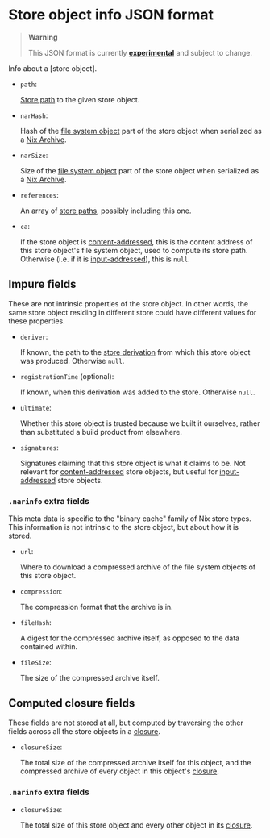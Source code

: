 # Store object info JSON format

> **Warning**
>
> This JSON format is currently
> [**experimental**](@docroot@/development/experimental-features.md#xp-feature-nix-command)
> and subject to change.

Info about a [store object].

* `path`:

  [Store path][store path] to the given store object.

* `narHash`:

  Hash of the [file system object] part of the store object when serialized as a [Nix Archive].

* `narSize`:

  Size of the [file system object] part of the store object when serialized as a [Nix Archive].

* `references`:

  An array of [store paths][store path], possibly including this one.

* `ca`:

  If the store object is [content-addressed],
  this is the content address of this store object's file system object, used to compute its store path.
  Otherwise (i.e. if it is [input-addressed]), this is `null`.

[store path]: @docroot@/store/store-path.md
[file system object]: @docroot@/store/file-system-object.md
[Nix Archive]: @docroot@/store/file-system-object/content-address.md#serial-nix-archive

## Impure fields

These are not intrinsic properties of the store object.
In other words, the same store object residing in different store could have different values for these properties.

* `deriver`:

  If known, the path to the [store derivation] from which this store object was produced.
  Otherwise `null`.

  [store derivation]: @docroot@/glossary.md#gloss-store-derivation

* `registrationTime` (optional):

  If known, when this derivation was added to the store.
  Otherwise `null`.

* `ultimate`:

  Whether this store object is trusted because we built it ourselves, rather than substituted a build product from elsewhere.

* `signatures`:

  Signatures claiming that this store object is what it claims to be.
  Not relevant for [content-addressed] store objects,
  but useful for [input-addressed] store objects.

[content-addressed]: @docroot@/store/store-object/content-address.md
[input-addressed]: @docroot@/glossary.md#gloss-input-addressed-store-object

### `.narinfo` extra fields

This meta data is specific to the "binary cache" family of Nix store types.
This information is not intrinsic to the store object, but about how it is stored.

* `url`:

  Where to download a compressed archive of the file system objects of this store object.

* `compression`:

  The compression format that the archive is in.

* `fileHash`:

  A digest for the compressed archive itself, as opposed to the data contained within.

* `fileSize`:

  The size of the compressed archive itself.

## Computed closure fields

These fields are not stored at all, but computed by traversing the other fields across all the store objects in a [closure].

* `closureSize`:

  The total size of the compressed archive itself for this object, and the compressed archive of every object in this object's [closure].

### `.narinfo` extra fields

* `closureSize`:

  The total size of this store object and every other object in its [closure].

[closure]: @docroot@/glossary.md#gloss-closure
